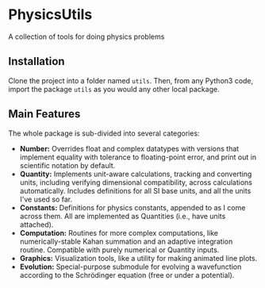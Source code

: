 # PhysicsUtils
A collection of tools for doing physics problems

## Installation
Clone the project into a folder named `utils`. Then, from any Python3 code, import the package `utils` as you would any other local package.

## Main Features

The whole package is sub-divided into several categories:
- **Number:** Overrides float and complex datatypes with versions that implement equality with tolerance to floating-point error, and print out in scientific notation by default.
- **Quantity:** Implements unit-aware calculations, tracking and converting units, including verifying dimensional compatibility, across calculations automatically. Includes definitions for all SI base units, and all the units I've used so far.
- **Constants:** Definitions for physics constants, appended to as I come across them. All are implemented as Quantities (i.e., have units attached).
- **Computation:** Routines for more complex computations, like numerically-stable Kahan summation and an adaptive integration routine. Compatible with purely numerical or Quantity inputs.
- **Graphics:** Visualization tools, like a utility for making animated line plots.
- **Evolution:** Special-purpose submodule for evolving a wavefunction according to the Schr&ouml;dinger equation (free or under a potential).
